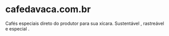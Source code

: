 # cafedavaca.com.br
Cafés especiais direto do produtor para sua xícara. Sustentável , rastreável e especial .

